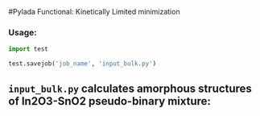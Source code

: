 #Pylada Functional: Kinetically Limited minimization

### Usage:

```python
import test

test.savejob('job_name', 'input_bulk.py')
```

## `input_bulk.py` calculates amorphous structures of In2O3-SnO2 pseudo-binary mixture:
